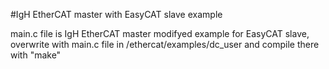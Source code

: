 #IgH EtherCAT master with EasyCAT slave example

 main.c file is IgH EtherCAT master modifyed example for EasyCAT slave,
 overwrite with main.c file in /ethercat/examples/dc_user and compile there with "make"
 
